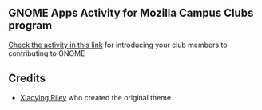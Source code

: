 
## GNOME Apps Activity for Mozilla Campus Clubs program

[Check the activity in this link](https://megford.github.io/gnome-meeting-2/) for introducing your club members to contributing to GNOME


## Credits
- [Xiaoying Riley](https://twitter.com/3rdwave_themes) who created the original theme

